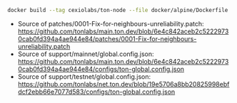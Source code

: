 ```bash
docker build --tag cexiolabs/ton-node --file docker/alpine/Dockerfile . && docker run --tty --interactive --rm --env INTERNET_EXPOSE_IP=X.X.X.X cexiolabs/ton-node
```

* Source of patches/0001-Fix-for-neighbours-unreliability.patch: https://github.com/tonlabs/main.ton.dev/blob/6e4c842aceb2c52229730cab0fd394a4ae944e84/patches/0001-Fix-for-neighbours-unreliability.patch
* Source of support/mainnet/global.config.json: https://github.com/tonlabs/main.ton.dev/blob/6e4c842aceb2c52229730cab0fd394a4ae944e84/configs/ton-global.config.json
* Source of support/testnet/global.config.json: https://github.com/tonlabs/net.ton.dev/blob/19e5706a8bb20825998ebfdcf2ebb66e7077d583/configs/ton-global.config.json